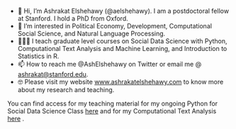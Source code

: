 - 👋 Hi, I’m Ashrakat Elshehawy (@aelshehawy). I am a postdoctoral fellow at Stanford. I hold a PhD from Oxford.
- 👀 I’m interested in Political Economy, Development, Computational Social Science, and Natural Language Processing.
- 👩🏽‍🏫 I teach graduate level courses on Social Data Science with Python, Computational Text Analysis and Machine Learning, and Introduction to Statistics in R.
- 📫 How to reach me @AshElshehawy on Twitter or email me @ ashrakat@stanford.edu. 
- 🤓 Please visit my website www.ashrakatelshehawy.com to know more about my research and teaching.


You can find access for my teaching material for my ongoing Python for Social Data Science Class [here](https://github.com/aelshehawy/PythonSocialDataScience) and for my Computational Text Analysis [here](https://github.com/aelshehawy/text-as-data-computational-text-analysis-oxford) .

<!---
aelshehawy/aelshehawy is a ✨ special ✨ repository because its `README.md` (this file) appears on your GitHub profile.
You can click the Preview link to take a look at your changes.
--->
